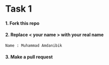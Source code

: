 # Task 1

#### 1. Fork this repo

#### 2. Replace < your name > with your real name

```
Name : Muhammad Amdanibik  
```

#### 3. Make a pull request
